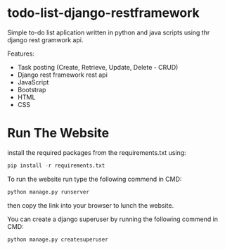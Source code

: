 # todo-list-django-restframework

Simple to-do list aplication written in python and java scripts using thr django rest gramwork api.


Features:

  - Task posting (Create, Retrieve, Update, Delete - CRUD)
  - Django rest framework rest api 
  - JavaScript
  - Bootstrap
  - HTML
  - CSS


# Run The Website

install the required packages from the requirements.txt using:
```python
pip install -r requirements.txt
```
To run the website run type the following commend in CMD: 
```python
python manage.py runserver
```
then copy the link into your browser to lunch the website.
<br/>

You can create a django superuser by running the following commend in CMD:
```python
python manage.py createsuperuser
```
